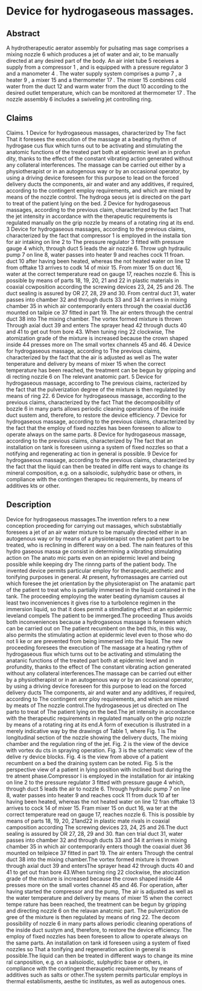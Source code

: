 # Device for hydrogaseous massages.

## Abstract
A hydrotherapeutic aerator assembly for pulsating mas sage comprises a mixing nozzle 6 which produces a jet of water and air, to be manually directed at any desired part of the body. An air inlet tube 5 receives a supply from a compressor 1 , and is equipped with a pressure regulator 3 and a manometer 4 . The water supply system comprises a pump 7 , a heater 9 , a mixer 15 and a thermometer 17 . The mixer 15 combines cold water from the duct 12 and warm water from the duct 10 according to the desired outlet temperature, which can be monitored at thermometer 17 . The nozzle assembly 6 includes a swiveling jet controlling ring.

## Claims
Claims. 1 Device for hydrogaseous massages, characterized by The fact That it foresees the execution of the massage at a beating rhythm of hydrogase cus flux which turns out to be activating and stimulating the anatomic functions of the treated part both at epidermic level an in profun dity, thanks to the effect of the constant vibrating action generated without any collateral interferences. The massage can be carried out either by a physiotherapist or in an autogenous way or by an occasional operator, by using a driving device foreseen for this purpose to lead on the forced delivery ducts the ccmponents, air and water and any additives, if required, according to the contingent employ requirements, and which are mixed by means of the nozzle control. The hydroga seous jet is directed on the part to treat of the patient lying on the bed. 2 Device for hydrogaseous massages, according to the previous claim, characterized by the fact That the jet intensity in accordance with the therapeutic requirements is regulated manually on the grip nozzle by means of a rotating ring at its end. 3 Device for hydrogaseous massages, according to the previous claims, characterized by the fact that compressor 1 is employed in the installa tion for air intaking on line 2 to The pressure regulator 3 fitted with pressure gauge 4 which, through duct 5 leads the air nozzle 6. Throw ugh hydraulic pump 7 on line 8, water passes into heater 9 and reaches cock 11 froan. duct 10 after having been heated, whereas the not heated water on line 12 from offtake 13 arrives to codk 14 of mixir 15. From mixer 15 on duct 16, water at the correct temperature read on gauge 17, reaches nozzle 6. This is possible by means of parts 18, 19, 20, 21 and 22 in plastic materials in coaxial ccwposition according the screwing devices 23, 24, 25 and 26. The duct sealing is assured by OR 27, 28, 29 and 30. From central duct 31, water passes into chamber 32 and through ducts 33 and 34 it arrives in mixing chamber 35 in which air contemporarily enters through the coaxial duct36 mounted on tailpie ce 37 fitted in part 19. The air enters through the central duct 38 into The mixing chamber. The vortex formed mixture is thrown Through axial duct 39 and enters The sprayer head 42 through ducts 40 and 41 to get out from bore 43. When tuning ring 22 clockwise, The atomization grade of the mixture is increased because the crown shaped inside 44 presses more on The small vortex channels 45 and 46. 4 Device for hydrogaseous massage, according to The previous claims, characterized by the fact that the air is adjusted as well as The water tenperature and delivery by means of mixer 15 when the correct temperature has been reached, the treatment can be begun by gripping and di recting nozzle 6 on The relevant anatomic part. 5 Device for hydrogaseous massage, according to The previous claims, racterized by the fact that the pulverization degree of the mixture is then regulated by means of ring 22. 6 Device for hydrogaseous massage, according to the previous claims, characterized by the fact That the decomposibility of bozzle 6 in many parts allows periodic cleaning operations of the inside duct sustem and, therefore, to restore the device efficiency. 7 Device for hydrogaseous massage, according to the previous claims, characterized by the fact that the employ of fixed nozzles has been foreseen to allow to operate always on the same parts. 8 Device for hydrogaseous massage, according to the previous claims, characterized by The fact that an installation on tank is foreseen usinng a system of fixed nozzles so that a notifying and regenerating ac tion in general is possible. 9 Device for hydrogaseous massage, according to the previous claims, characterized by the fact that the liquid can then be treated in diffe rent ways to change its mineral composition, e.g. on a salsoiodic, sulphydric base or others, in compliance with the contingen therapeu tic requirements, by means of additives kts or other.

## Description
Device for hydrogaseous massages.The invention refers to a new conception proceeding for carrying out massages, which substabtially foresees a jet of an air water mixture to be manually directed either in an autogenous way or by means of a physioterapist on the patient part to be treated, who is reclining in different way on a bed. The nain features of this hydro gaseous massa ge consist in determining a vibrating stimulating action on The anato mic parts even on an epidermic level and being possible while keeping dry The rinnng parts of the patient body. The invented device permits particular employ for therapeutic,aesthetic and tonifying purposes in general. At present, hyfromassages are carried out which foresee the jet orientation by the physioterapist on The anatamic part of the patient to treat who is partially immersed in the liquid contained in the tank. The proceeding employing the water beating dynamism causes al least two inconveniences it gives rise to a turbolence regimen in the immersion liquid, so that it does permit a stimdlating effect at an epidermic leveland compels The patient to be immerged.The proceeding Thus avoids both inconveniences because a hydrogaseous massage is foreseen which can be carried out on The patient recumbent on the bed this, in this way, also permits the stimulating action at epidermic level even to those who do not li ke or are prevented from being immersed into the liquid. The new proceeding foresees the execution of The massage at a heating rythm of hydrogaseous flux which turns out to be activating and stimulating the anatanic functions of the treated part both at epidermic level and in profundity, thanks to the effect of The constant vibrating action generated without any collateral interferences.The massage can be carried out either by a physiotherapist or in an autogenous way or by an occasional operator, by using a driving device foreseen for this purpose to lead on the forced delivery ducts The components, air and water and any additives, if required, according to The contingent emr ploy requirements, and which are mixed by meats of The nozzle control.The hydrogaseous jet us directed on The parto to treat of The patient lying on the bed.The jet intensity in accordance with the therapeutic requirements in regulated manually on the grip nozzle by means of a rotating ring at its end.A form of execution is illustrated in a merely indicative way by the drawings of Table 1, where Fig. 1 is The longitudinal section of the nozzle showing the delivery ducts, The mixing chamber and the regulation ring of the jet. Fig. 2 is the view of the device with vortex du cts in spraying operation. Fig. 3 is the schematic view of the delive ry device blocks. Fig. 4 is the view from above of a patient recumbent on a bed the draining system can be noted. Fig. 5 is the perspective view of a patient in lying position with inclined bust during the tre atnent phase.Compressor I is employed in the installation for air intaking on line 2 to the pressure regulator 3 fitted with pressure gauge 4 which, through duct 5 leads the air to nozzle 6. Through hydraulic pump 7 on line 8, water passes into heater 9 and reaches cock 11 from duck 10 af ter having been heated, whereas the not heated water on line 12 fran offtake 13 arrives to cock 14 of mixer 15. Fram mixer 15 on duct 16, wa ter at the correct temperature read on gauge 17, reaches nozzle 6. This is possible by means of parts 18, 19, 20, 21and22 in plastic mate rivals in coaxial camposition according The screwing devices 23, 24, 25 and 26.The duct sealing is assured by OR 27, 28, 29 and 30. ftan cen trial duct 31, water passes into chamber 32 and through ducts 33 and 34 it arrives in mixing chamber 35 in which air contemporarily enters though the coaxial duet 36 mounted on teilpiece 37 fitted in part 19. The air enters Through the central duct 38 into the mixing chamber.The vortex formed mixture is thrown through axial duct 39 and entersThe sprayer head 42 through ducts 40 and 41 to get out fran bore 43.When turning ring 22 clockwise, the atocization grade of the mixture is increased because the crown shaped inside 44 presses more on the small vortes channel 45 and 46. For operation, after having started the compressor and the pump, The air is adjusted as well as the water temperature and delivery by means of mixer 15 when the correct tempe rature has been reached, the treatment can be begun by gripping and directing nozzle 6 on the relavan anatcmic part. The pulverization de gree of the mixture is then regulated by means of ring 22. The decom possibility of nozzle 6 in many parts allows periodic cleaning operations of the inside duct sustym and, therefore, to restore the device efficiency. The employ of fixed nozzles has been foreseen to allow to operate always on the same parts. An installation on tank id foreseen using a system of fixed nozzles so That a tonifying and regeneration action in general is possible.The liquid can then be treated in different ways to change its mine ral canposition, e.g. on a salsoiodic, sulphydric base or others, in compliance with the contingent theraupetic requirements, by means of additives such as salts or other.The system permits particular employs in thermal establisments, aesthe tic institutes, as well as autogenous ones.